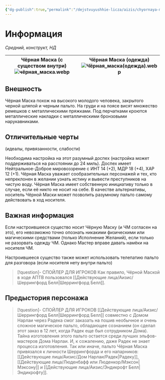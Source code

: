 ```yaml
---
{"dg-publish":true,"permalink":"/dejstvuyushhie-licza/aizis/chyornaya-maska/","dgPassFrontmatter":true}
---
```


# Информация

*Средний, конструкт, НД* 

| Чёрная Маска (с существом внутри)<br>![чёрная_маска.webp](/img/user/%D1%87%D1%91%D1%80%D0%BD%D0%B0%D1%8F_%D0%BC%D0%B0%D1%81%D0%BA%D0%B0.webp) | Чёрная Маска (одежда)<br>![Чёрная_маска(одежда).webp](/img/user/%D0%A7%D1%91%D1%80%D0%BD%D0%B0%D1%8F_%D0%BC%D0%B0%D1%81%D0%BA%D0%B0(%D0%BE%D0%B4%D0%B5%D0%B6%D0%B4%D0%B0).webp) |
| ----------------------------------------------------------- | ------------------------------------------------------- |
## Внешность
Чёрная Маска похож на высокого молодого человека, закрытого черной шляпой и черным пальто. На груди и на поясе висят множество ремешков с металлическими пряжками. Под перчатками кроются металлические накладки с металлическими бронзовыми нарукавниками.
## Отличительные черты
(идеалы, привязанности, слабости)

Необходима настройка на этот разумный доспех (настройка может поддерживаться на расстоянии до 24 миль). Доспех имеет Нейтральное-Доброе мировоззрение с ИНТ 14 (+2), МДР 18 (+4), ХАР 12 (+1). Чёрная Маска уважает сообразительных персонажей и тех, кто непреклонен в желании узнать истину и вывести преступников на чистую воду.
Чёрная Маска имеет собственную инициативу только в случае, если её никто не носит на себе. В качестве альтернативы, носитель Чёрной Маски может позволить разумному пальто самому действовать в ход носителя.

## Важная информация
Если настроившееся существо носит Чёрную Маску (и ЧМ согласен на это), его невозможно точно опознать никакими физическими или магическими средствами (только Исполнение Желаний), если только не разорвать одежду ЧМ.
Однако Мастер вправе давать намёки на носителя ЧМ.

Настроившееся существо также может использовать телепатию пальто для разговора (если носителя нету внутри пальто)
> [!question]- СПОЙЛЕР ДЛЯ ИГРОКОВ
> Как правило, Чёрной Маской в ходе АПТВ пользовался [[Действующие лица/Аизис/Шеррингфорд Белл\|Шеррингфорд Белл]].

## Предыстория персонажа

> [!question]- СПОЙЛЕР ДЛЯ ИГРОКОВ
> [[Действующие лица/Аизис/Шеррингфорд Белл\|Шеррингфорд Белл]] совместно с Домом Нарлаи через Радека смог заказать на пошив необычное и очень сложное магическое пальто, обладающее сознанием (он сделал этот заказ в 12 лет, когда Радек еще был сотрудником Дома).
> Тайна изготовления этого пальто остается среди лучших эльфов-мастеров Дома Нарлаи. И, к сожалению, даже Радек не знает процесса изготовления.
> Так или иначе, пальто Чёрная Маска привязался к личности Шеррингфорда и его напарников: [[Действующие лица/Аизис/Дом Нарлаи/Радек\|Радеку]], [[Действующие лица/Люденбафф или Люденкор/Мэксон\|Мэксону]] и [[Действующие лица/Аизис/Эндикрофт Белл\|Эндикрофту]]. 